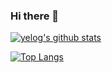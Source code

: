 ### Hi there 👋

[![yelog's github stats](https://github-readme-stats.vercel.app/api?username=yelog&count_private=true&show_icons=true)](https://github.com/yelog)

[![Top Langs](https://github-readme-stats.vercel.app/api/top-langs/?username=yelog&hide=php)](https://github.com/yelog)
